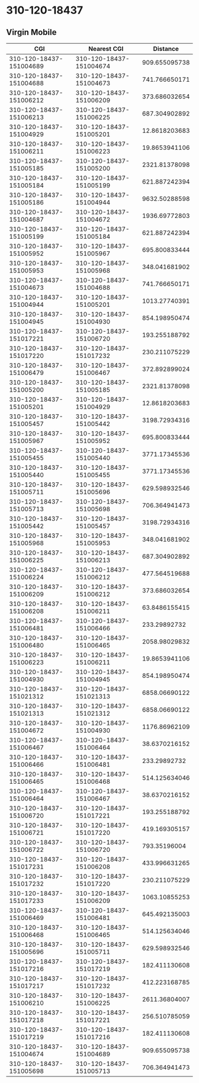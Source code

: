 # 310-120-18437
## Virgin Mobile


| CGI | Nearest CGI | Distance |
|-----|-------------|----------|
| 310-120-18437-151004689 | 310-120-18437-151004674 | 909.655095738 |
| 310-120-18437-151004688 | 310-120-18437-151004673 | 741.766650171 |
| 310-120-18437-151006212 | 310-120-18437-151006209 | 373.686032654 |
| 310-120-18437-151006213 | 310-120-18437-151006225 | 687.304902892 |
| 310-120-18437-151004929 | 310-120-18437-151005201 | 12.8618203683 |
| 310-120-18437-151006211 | 310-120-18437-151006223 | 19.8653941106 |
| 310-120-18437-151005185 | 310-120-18437-151005200 | 2321.81378098 |
| 310-120-18437-151005184 | 310-120-18437-151005199 | 621.887242394 |
| 310-120-18437-151005186 | 310-120-18437-151004944 | 9632.50288598 |
| 310-120-18437-151004687 | 310-120-18437-151004672 | 1936.69772803 |
| 310-120-18437-151005199 | 310-120-18437-151005184 | 621.887242394 |
| 310-120-18437-151005952 | 310-120-18437-151005967 | 695.800833444 |
| 310-120-18437-151005953 | 310-120-18437-151005968 | 348.041681902 |
| 310-120-18437-151004673 | 310-120-18437-151004688 | 741.766650171 |
| 310-120-18437-151004944 | 310-120-18437-151005201 | 1013.27740391 |
| 310-120-18437-151004945 | 310-120-18437-151004930 | 854.198950474 |
| 310-120-18437-151017221 | 310-120-18437-151006720 | 193.255188792 |
| 310-120-18437-151017220 | 310-120-18437-151017232 | 230.211075229 |
| 310-120-18437-151006479 | 310-120-18437-151006467 | 372.892899024 |
| 310-120-18437-151005200 | 310-120-18437-151005185 | 2321.81378098 |
| 310-120-18437-151005201 | 310-120-18437-151004929 | 12.8618203683 |
| 310-120-18437-151005457 | 310-120-18437-151005442 | 3198.72934316 |
| 310-120-18437-151005967 | 310-120-18437-151005952 | 695.800833444 |
| 310-120-18437-151005455 | 310-120-18437-151005440 | 3771.17345536 |
| 310-120-18437-151005440 | 310-120-18437-151005455 | 3771.17345536 |
| 310-120-18437-151005711 | 310-120-18437-151005696 | 629.598932546 |
| 310-120-18437-151005713 | 310-120-18437-151005698 | 706.364941473 |
| 310-120-18437-151005442 | 310-120-18437-151005457 | 3198.72934316 |
| 310-120-18437-151005968 | 310-120-18437-151005953 | 348.041681902 |
| 310-120-18437-151006225 | 310-120-18437-151006213 | 687.304902892 |
| 310-120-18437-151006224 | 310-120-18437-151006212 | 477.564519688 |
| 310-120-18437-151006209 | 310-120-18437-151006212 | 373.686032654 |
| 310-120-18437-151006208 | 310-120-18437-151006211 | 63.8486155415 |
| 310-120-18437-151006481 | 310-120-18437-151006466 | 233.29892732 |
| 310-120-18437-151006480 | 310-120-18437-151006465 | 2058.98029832 |
| 310-120-18437-151006223 | 310-120-18437-151006211 | 19.8653941106 |
| 310-120-18437-151004930 | 310-120-18437-151004945 | 854.198950474 |
| 310-120-18437-151021312 | 310-120-18437-151021313 | 6858.06690122 |
| 310-120-18437-151021313 | 310-120-18437-151021312 | 6858.06690122 |
| 310-120-18437-151004672 | 310-120-18437-151004930 | 1176.86962109 |
| 310-120-18437-151006467 | 310-120-18437-151006464 | 38.6370216152 |
| 310-120-18437-151006466 | 310-120-18437-151006481 | 233.29892732 |
| 310-120-18437-151006465 | 310-120-18437-151006468 | 514.125634046 |
| 310-120-18437-151006464 | 310-120-18437-151006467 | 38.6370216152 |
| 310-120-18437-151006720 | 310-120-18437-151017221 | 193.255188792 |
| 310-120-18437-151006721 | 310-120-18437-151017220 | 419.169305157 |
| 310-120-18437-151006722 | 310-120-18437-151006720 | 793.35196004 |
| 310-120-18437-151017231 | 310-120-18437-151006208 | 433.996631265 |
| 310-120-18437-151017232 | 310-120-18437-151017220 | 230.211075229 |
| 310-120-18437-151017233 | 310-120-18437-151006209 | 1063.10855253 |
| 310-120-18437-151006469 | 310-120-18437-151006481 | 645.492135003 |
| 310-120-18437-151006468 | 310-120-18437-151006465 | 514.125634046 |
| 310-120-18437-151005696 | 310-120-18437-151005711 | 629.598932546 |
| 310-120-18437-151017216 | 310-120-18437-151017219 | 182.411130608 |
| 310-120-18437-151017217 | 310-120-18437-151017232 | 412.223168785 |
| 310-120-18437-151006210 | 310-120-18437-151006225 | 2611.36804007 |
| 310-120-18437-151017218 | 310-120-18437-151017221 | 256.510785059 |
| 310-120-18437-151017219 | 310-120-18437-151017216 | 182.411130608 |
| 310-120-18437-151004674 | 310-120-18437-151004689 | 909.655095738 |
| 310-120-18437-151005698 | 310-120-18437-151005713 | 706.364941473 |
